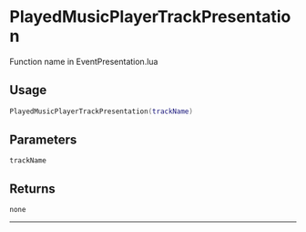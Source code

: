 # PlayedMusicPlayerTrackPresentation
Function name in EventPresentation.lua
## Usage
```lua
PlayedMusicPlayerTrackPresentation(trackName)
```
## Parameters
`trackName`
## Returns
`none`

---